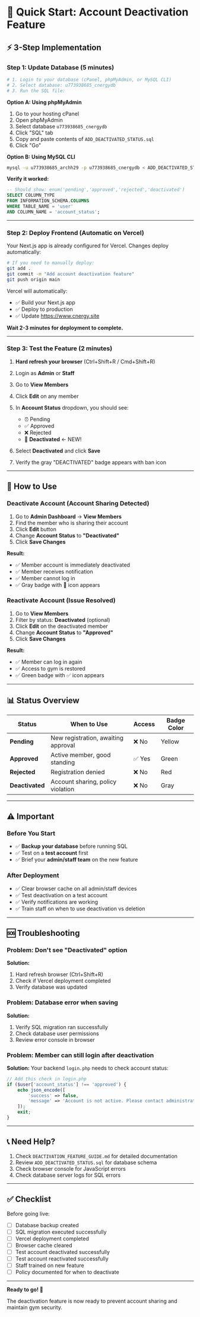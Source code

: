 # 🚀 Quick Start: Account Deactivation Feature

## ⚡ 3-Step Implementation

### Step 1: Update Database (5 minutes)
```bash
# 1. Login to your database (cPanel, phpMyAdmin, or MySQL CLI)
# 2. Select database: u773938685_cnergydb
# 3. Run the SQL file:
```

**Option A: Using phpMyAdmin**
1. Go to your hosting cPanel
2. Open phpMyAdmin
3. Select database `u773938685_cnergydb`
4. Click "SQL" tab
5. Copy and paste contents of `ADD_DEACTIVATED_STATUS.sql`
6. Click "Go"

**Option B: Using MySQL CLI**
```bash
mysql -u u773938685_archh29 -p u773938685_cnergydb < ADD_DEACTIVATED_STATUS.sql
```

**Verify it worked:**
```sql
-- Should show: enum('pending','approved','rejected','deactivated')
SELECT COLUMN_TYPE 
FROM INFORMATION_SCHEMA.COLUMNS 
WHERE TABLE_NAME = 'user' 
AND COLUMN_NAME = 'account_status';
```

---

### Step 2: Deploy Frontend (Automatic on Vercel)

Your Next.js app is already configured for Vercel. Changes deploy automatically:

```bash
# If you need to manually deploy:
git add .
git commit -m "Add account deactivation feature"
git push origin main
```

Vercel will automatically:
- ✅ Build your Next.js app
- ✅ Deploy to production
- ✅ Update https://www.cnergy.site

**Wait 2-3 minutes for deployment to complete.**

---

### Step 3: Test the Feature (2 minutes)

1. **Hard refresh your browser** (Ctrl+Shift+R / Cmd+Shift+R)
2. Login as **Admin** or **Staff**
3. Go to **View Members**
4. Click **Edit** on any member
5. In **Account Status** dropdown, you should see:
   - ⏰ Pending
   - ✅ Approved
   - ❌ Rejected
   - 🚫 **Deactivated** ← NEW!

6. Select **Deactivated** and click **Save**
7. Verify the gray "DEACTIVATED" badge appears with ban icon

---

## 🎯 How to Use

### Deactivate Account (Account Sharing Detected)
1. Go to **Admin Dashboard** → **View Members**
2. Find the member who is sharing their account
3. Click **Edit** button
4. Change **Account Status** to **"Deactivated"**
5. Click **Save Changes**

**Result:**
- ✅ Member account is immediately deactivated
- ✅ Member receives notification
- ✅ Member cannot log in
- ✅ Gray badge with 🚫 icon appears

### Reactivate Account (Issue Resolved)
1. Go to **View Members**
2. Filter by status: **Deactivated** (optional)
3. Click **Edit** on the deactivated member
4. Change **Account Status** to **"Approved"**
5. Click **Save Changes**

**Result:**
- ✅ Member can log in again
- ✅ Access to gym is restored
- ✅ Green badge with ✅ icon appears

---

## 📊 Status Overview

| Status | When to Use | Access | Badge Color |
|--------|-------------|--------|-------------|
| **Pending** | New registration, awaiting approval | ❌ No | Yellow |
| **Approved** | Active member, good standing | ✅ Yes | Green |
| **Rejected** | Registration denied | ❌ No | Red |
| **Deactivated** | Account sharing, policy violation | ❌ No | Gray |

---

## ⚠️ Important

### Before You Start
- ✅ **Backup your database** before running SQL
- ✅ Test on a **test account** first
- ✅ Brief your **admin/staff team** on the new feature

### After Deployment
- ✅ Clear browser cache on all admin/staff devices
- ✅ Test deactivation on a test account
- ✅ Verify notifications are working
- ✅ Train staff on when to use deactivation vs deletion

---

## 🆘 Troubleshooting

### Problem: Don't see "Deactivated" option
**Solution:** 
1. Hard refresh browser (Ctrl+Shift+R)
2. Check if Vercel deployment completed
3. Verify database was updated

### Problem: Database error when saving
**Solution:**
1. Verify SQL migration ran successfully
2. Check database user permissions
3. Review error console in browser

### Problem: Member can still login after deactivation
**Solution:**
Your backend `login.php` needs to check account status:
```php
// Add this check in login.php
if ($user['account_status'] !== 'approved') {
    echo json_encode([
        'success' => false,
        'message' => 'Account is not active. Please contact administration.'
    ]);
    exit;
}
```

---

## 📞 Need Help?

1. Check `DEACTIVATION_FEATURE_GUIDE.md` for detailed documentation
2. Review `ADD_DEACTIVATED_STATUS.sql` for database schema
3. Check browser console for JavaScript errors
4. Check database server logs for SQL errors

---

## ✅ Checklist

Before going live:
- [ ] Database backup created
- [ ] SQL migration executed successfully
- [ ] Vercel deployment completed
- [ ] Browser cache cleared
- [ ] Test account deactivated successfully
- [ ] Test account reactivated successfully
- [ ] Staff trained on new feature
- [ ] Policy documented for when to deactivate

---

**Ready to go! 🎉**

The deactivation feature is now ready to prevent account sharing and maintain gym security.

